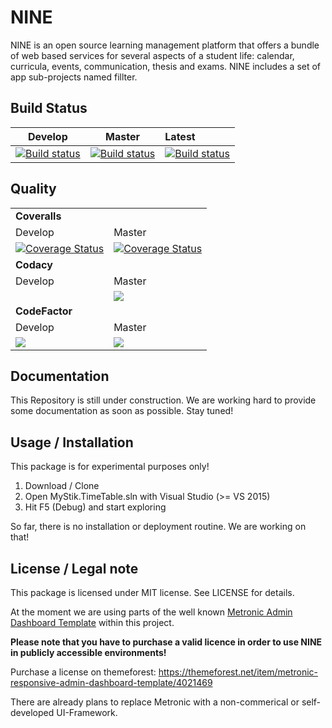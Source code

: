 # NINE
NINE is an open source learning management platform that offers a bundle of web based services for several aspects of a student life: calendar, curricula, events, communication, thesis and exams. NINE includes a set of app sub-projects named fillter.

## Build Status

|Develop|Master|Latest|
|:--:|:--:|:--|
|[![Build status](https://ci.appveyor.com/api/projects/status/lmlo7ee7aniloxyu/branch/master?svg=true)](https://ci.appveyor.com/project/AccelerateX/nine/branch/develop)|[![Build status](https://ci.appveyor.com/api/projects/status/lmlo7ee7aniloxyu/branch/master?svg=true)](https://ci.appveyor.com/project/AccelerateX/nine/branch/master)|[![Build status](https://ci.appveyor.com/api/projects/status/lmlo7ee7aniloxyu?svg=true)](https://ci.appveyor.com/project/AccelerateX/nine)

## Quality

<table>
  <tr>
    <td colspan="2"><b>Coveralls</b></td>
  </tr>
  <tr>
    <td>Develop</td>
    <td>Master</td>
  </tr>
  <tr>
    <td><a href='https://coveralls.io/github/AccelerateX-org/NINE?branch=develop'><img src='https://coveralls.io/repos/github/AccelerateX-org/NINE/badge.svg?branch=develop' alt='Coverage Status' /></a></td>
    <td><a href='https://coveralls.io/github/AccelerateX-org/NINE?branch=master'><img src='https://coveralls.io/repos/github/AccelerateX-org/NINE/badge.svg?branch=master' alt='Coverage Status' /></a>
</td>
  </tr>
  <tr>
    <td colspan="2"><b>Codacy</b></td>
  </tr>
  <tr>
    <td>Develop</td>
    <td>Master</td>
  </tr>
  <tr>
    <td></td>
    <td><a class="badge-align" href="https://www.codacy.com/app/AccelerateX/NINE"><img src="https://api.codacy.com/project/badge/Grade/841438839d07441c97478ec341517d8a"/></a></td>
  </tr>
  <tr>
    <td colspan="2"><b>CodeFactor</b></td>
  </tr>
  <tr>
    <td>Develop</td>
    <td>Master</td>
  </tr>
  <tr>
    <td><a href="https://www.codefactor.io/repository/github/acceleratex-org/nine/overview/develop"><img src="https://www.codefactor.io/repository/github/acceleratex-org/nine/badge/develop" /></a></td>
    <td><a href="https://www.codefactor.io/repository/github/acceleratex-org/nine/overview/master"><img src="https://www.codefactor.io/repository/github/acceleratex-org/nine/badge/master" /></a></td>
  </tr>
</table>

## Documentation ##
This Repository is still under construction. We are working hard to provide some documentation as soon as possible. Stay tuned!

## Usage / Installation ##

This package is for experimental purposes only! 

1. Download / Clone
2. Open MyStik.TimeTable.sln with Visual Studio (>= VS 2015)
3. Hit F5 (Debug) and start exploring

So far, there is no installation or deployment routine. We are working on that! 

## License / Legal note ##
This package is licensed under MIT license. See LICENSE for details.

At the moment we are using parts of the well known [Metronic Admin Dashboard Template](http://keenthemes.com/metronic-theme/) within this project. 

**Please note that you have to purchase a valid licence in order to use NINE in publicly accessible environments!**

Purchase a license on themeforest: https://themeforest.net/item/metronic-responsive-admin-dashboard-template/4021469

There are already plans to replace Metronic with a non-commerical or self-developed UI-Framework.
